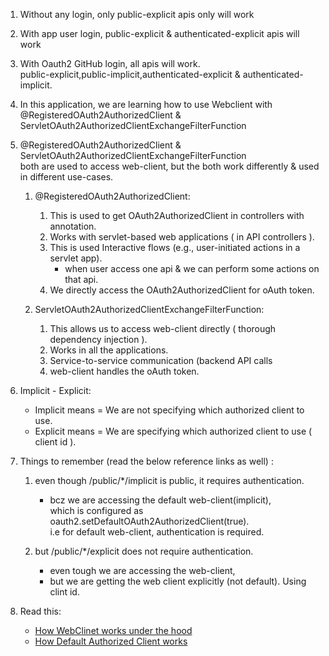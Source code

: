 1. Without any login, only public-explicit apis only will work
2. With app user login, public-explicit & authenticated-explicit apis will work
3. With Oauth2 GitHub login, all apis will work.  
   public-explicit,public-implicit,authenticated-explicit & authenticated-implicit.

4. In this application, we are learning how to use Webclient with  
   @RegisteredOAuth2AuthorizedClient & ServletOAuth2AuthorizedClientExchangeFilterFunction

5. @RegisteredOAuth2AuthorizedClient & ServletOAuth2AuthorizedClientExchangeFilterFunction  
   both are used to access web-client, but the both work differently & used in different use-cases.
   
   1. @RegisteredOAuth2AuthorizedClient:
      1. This is used to get OAuth2AuthorizedClient in controllers with annotation.
      2. Works with servlet-based web applications ( in API controllers ).
      3. This is used Interactive flows (e.g., user-initiated actions in a servlet app).  
         - when user access one api & we can perform some actions on that api.
      4. We directly access the OAuth2AuthorizedClient for oAuth token.
   
   2. ServletOAuth2AuthorizedClientExchangeFilterFunction:
      1. This allows us to access web-client directly ( thorough dependency injection ).
      2. Works in all the applications.
      3. Service-to-service communication (backend API calls
      4. web-client handles the oAuth token.
   
6. Implicit - Explicit:  
   - Implicit means = We are not specifying which authorized client to use.
   - Explicit means = We are specifying which authorized client to use ( client id ).
   
7. Things to remember (read the below reference links as well) :
   1. even though /public/*/implicit is public, it requires authentication.  
      - bcz we are accessing the default web-client(implicit),  
        which is configured as oauth2.setDefaultOAuth2AuthorizedClient(true).  
        i.e for default web-client, authentication is required.
   
   2. but /public/*/explicit does not require authentication.  
      - even tough we are accessing the web-client,  
      - but we are getting the web client explicitly (not default). Using clint id.
      
8. Read this:  
   - [How WebClinet works under the hood](https://docs.spring.io/spring-security/reference/reactive/oauth2/client/authorized-clients.html#oauth2-client-web-client)  
   - [How Default Authorized Client works](https://docs.spring.io/spring-security/reference/reactive/oauth2/client/authorized-clients.html#oauth2-client-web-client-default-authorized-client)